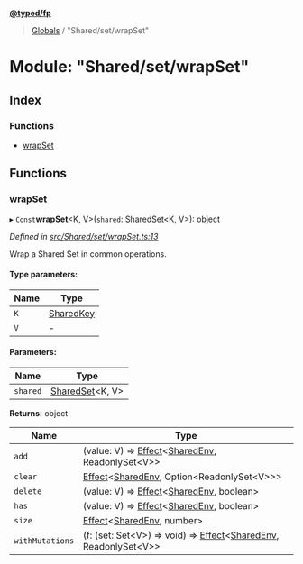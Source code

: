 **[@typed/fp](../README.md)**

> [Globals](../globals.md) / "Shared/set/wrapSet"

# Module: "Shared/set/wrapSet"

## Index

### Functions

* [wrapSet](_shared_set_wrapset_.md#wrapset)

## Functions

### wrapSet

▸ `Const`**wrapSet**\<K, V>(`shared`: [SharedSet](../interfaces/_shared_set_sharedset_.sharedset.md)\<K, V>): object

*Defined in [src/Shared/set/wrapSet.ts:13](https://github.com/TylorS/typed-fp/blob/f129829/src/Shared/set/wrapSet.ts#L13)*

Wrap a Shared Set in common operations.

#### Type parameters:

Name | Type |
------ | ------ |
`K` | [SharedKey](_shared_core_model_sharedkey_.sharedkey.md) |
`V` | - |

#### Parameters:

Name | Type |
------ | ------ |
`shared` | [SharedSet](../interfaces/_shared_set_sharedset_.sharedset.md)\<K, V> |

**Returns:** object

Name | Type |
------ | ------ |
`add` | (value: V) => [Effect](_effect_effect_.effect.md)\<[SharedEnv](../interfaces/_shared_core_services_sharedenv_.sharedenv.md), ReadonlySet\<V>> |
`clear` | [Effect](_effect_effect_.effect.md)\<[SharedEnv](../interfaces/_shared_core_services_sharedenv_.sharedenv.md), Option\<ReadonlySet\<V>>> |
`delete` | (value: V) => [Effect](_effect_effect_.effect.md)\<[SharedEnv](../interfaces/_shared_core_services_sharedenv_.sharedenv.md), boolean> |
`has` | (value: V) => [Effect](_effect_effect_.effect.md)\<[SharedEnv](../interfaces/_shared_core_services_sharedenv_.sharedenv.md), boolean> |
`size` | [Effect](_effect_effect_.effect.md)\<[SharedEnv](../interfaces/_shared_core_services_sharedenv_.sharedenv.md), number> |
`withMutations` | (f: (set: Set\<V>) => void) => [Effect](_effect_effect_.effect.md)\<[SharedEnv](../interfaces/_shared_core_services_sharedenv_.sharedenv.md), ReadonlySet\<V>> |
